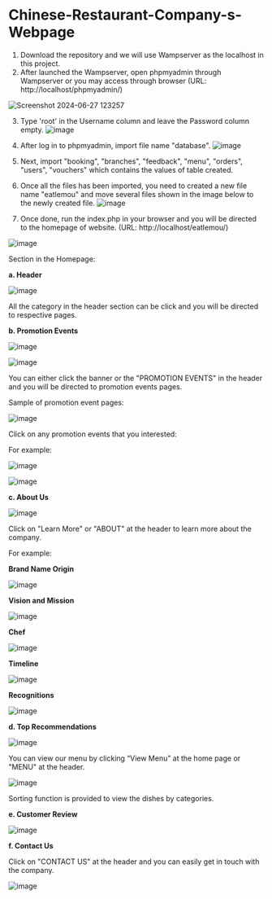 # Chinese-Restaurant-Company-s-Webpage
1. Download the repository and we will use Wampserver as the localhost in this project.
2. After launched the Wampserver, open phpmyadmin through Wampserver or you may access through browser (URL: http://localhost/phpmyadmin/)
   
![Screenshot 2024-06-27 123257](https://github.com/ZoeChuaZY/Chinese-Restaurant-Company-s-Webpage/assets/164743060/7ed51d76-3383-4f9d-8e0f-cd05a3628dbc)

3. Type 'root' in the Username column and leave the Password column empty.
![image](https://github.com/ZoeChuaZY/Chinese-Restaurant-Company-s-Webpage/assets/164743060/2bc89a54-6061-40d5-872f-d373370169ac)

4. After log in to phpmyadmin, import file name "database".
![image](https://github.com/ZoeChuaZY/Chinese-Restaurant-Company-s-Webpage/assets/164743060/0183747d-0c61-479f-94dd-0fbe4caa2463)

5. Next, import "booking", "branches", "feedback", "menu", "orders", "users", "vouchers" which contains the values of table created.

6. Once all the files has been imported,  you need to created a new file name "eatlemou" and move several files shown in the image below to the newly created file.
![image](https://github.com/ZoeChuaZY/Chinese-Restaurant-Company-s-Webpage/assets/167123360/4a30e188-8cbf-45d3-8c00-746bd9f60082)

7. Once done, run the index.php in your browser and you will be directed to the homepage of website. (URL: http://localhost/eatlemou/)

![image](https://github.com/ZoeChuaZY/Chinese-Restaurant-Company-s-Webpage/assets/164743060/e13bce84-9b82-4e41-840b-d493615315fa)

Section in the Homepage:

**a. Header**

![image](https://github.com/ZoeChuaZY/Chinese-Restaurant-Company-s-Webpage/assets/164743060/acd65c69-6ded-46b6-b969-e7b140aba3d9)

All the category in the header section can be click and you will be directed to respective pages.

**b. Promotion Events**

![image](https://github.com/ZoeChuaZY/Chinese-Restaurant-Company-s-Webpage/assets/164743060/f8934fc3-ba09-4f70-b60d-0e60b8e96214)

![image](https://github.com/ZoeChuaZY/Chinese-Restaurant-Company-s-Webpage/assets/164743060/4432ca4a-feb3-4109-a224-43fa45fc5ee1)

You can either click the banner or the "PROMOTION EVENTS" in the header and you will be directed to promotion events pages.

Sample of promotion event pages:

![image](https://github.com/ZoeChuaZY/Chinese-Restaurant-Company-s-Webpage/assets/164743060/e30738ba-f05d-413f-b0df-21a47f1abad3)

Click on any promotion events that you interested:

For example:

![image](https://github.com/ZoeChuaZY/Chinese-Restaurant-Company-s-Webpage/assets/164743060/97ef7503-97c4-4a59-b337-4b266eb08fa9)

![image](https://github.com/ZoeChuaZY/Chinese-Restaurant-Company-s-Webpage/assets/164743060/1a956f5a-567f-4a29-af7c-75525986a1ce)

**c. About Us**

![image](https://github.com/ZoeChuaZY/Chinese-Restaurant-Company-s-Webpage/assets/164743060/052f9d65-c443-44a5-9189-b2ad71368738)

Click on "Learn More" or "ABOUT" at the header to learn more about the company.

For example:

**Brand Name Origin**

![image](https://github.com/ZoeChuaZY/Chinese-Restaurant-Company-s-Webpage/assets/164743060/184a2ba2-e94d-4b2d-b773-93c321f0ae69)

**Vision and Mission**

![image](https://github.com/ZoeChuaZY/Chinese-Restaurant-Company-s-Webpage/assets/164743060/d686a597-f5a3-470f-bf6e-6e70415034a1)

**Chef**

![image](https://github.com/ZoeChuaZY/Chinese-Restaurant-Company-s-Webpage/assets/164743060/f5cb8519-1eeb-42cb-a91f-b7e93621cbb1)

**Timeline**

![image](https://github.com/ZoeChuaZY/Chinese-Restaurant-Company-s-Webpage/assets/164743060/832013c9-1e7d-46b4-a56e-18cda1fe401f)

**Recognitions**

![image](https://github.com/ZoeChuaZY/Chinese-Restaurant-Company-s-Webpage/assets/164743060/eb9abd15-a4b1-4ffc-9819-bfa2c7aca34d)


**d. Top Recommendations**

![image](https://github.com/ZoeChuaZY/Chinese-Restaurant-Company-s-Webpage/assets/164743060/9c0d25cc-69ee-4c94-9693-b02710ad21a3)

You can view our menu by clicking “View Menu” at the home page or "MENU" at the header.

![image](https://github.com/ZoeChuaZY/Chinese-Restaurant-Company-s-Webpage/assets/164743060/b06e81e6-20fb-4202-8726-aff0515ab88a)

Sorting function is provided to view the dishes by categories.

**e. Customer Review**

![image](https://github.com/ZoeChuaZY/Chinese-Restaurant-Company-s-Webpage/assets/164743060/db4d84c0-c62c-4781-9093-a587931b1980)

**f. Contact Us**

Click on "CONTACT US" at the header and you can easily get in touch with the company.

![image](https://github.com/ZoeChuaZY/Chinese-Restaurant-Company-s-Webpage/assets/164743060/81c2f3b1-417a-4818-983a-2d1ca1ad5b03)

